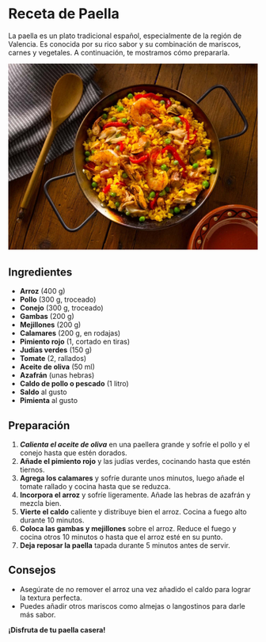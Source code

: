 # Receta de Paella
La paella es un plato tradicional español, especialmente de la región de Valencia. Es conocida por su rico sabor y su combinación de mariscos, carnes y vegetales. A continuación, te mostramos cómo prepararla.

![imagen de paella](paella.png)

## Ingredientes
- **Arroz** (400 g)
- **Pollo** (300 g, troceado)
- **Conejo** (300 g, troceado)
- **Gambas** (200 g)
- **Mejillones** (200 g)
- **Calamares** (200 g, en rodajas)
- **Pimiento rojo** (1, cortado en tiras)
- **Judías verdes** (150 g)
- **Tomate** (2, rallados)
- **Aceite de oliva** (50 ml)
- **Azafrán** (unas hebras)
- **Caldo de pollo o pescado** (1 litro)
- **Saldo** al gusto
- **Pimienta** al gusto

## Preparación
1. ***Calienta el aceite de oliva*** en una paellera grande y sofríe el pollo y el conejo hasta que estén dorados.
2. **Añade el pimiento rojo** y las judías verdes, cocinando hasta que estén tiernos.
3. **Agrega los calamares** y sofríe durante unos minutos, luego añade el tomate rallado y cocina hasta que se reduzca.
4. **Incorpora el arroz** y sofríe ligeramente. Añade las hebras de azafrán y mezcla bien.
5. **Vierte el caldo** caliente y distribuye bien el arroz. Cocina a fuego alto durante 10 minutos.
6. **Coloca las gambas y mejillones** sobre el arroz. Reduce el fuego y cocina otros 10 minutos o hasta que el arroz esté en su punto.
7. **Deja reposar la paella** tapada durante 5 minutos antes de servir.

## Consejos
- Asegúrate de no remover el arroz una vez añadido el caldo para lograr la textura perfecta.
- Puedes añadir otros mariscos como almejas o langostinos para darle más sabor.

**¡Disfruta de tu paella casera!**

